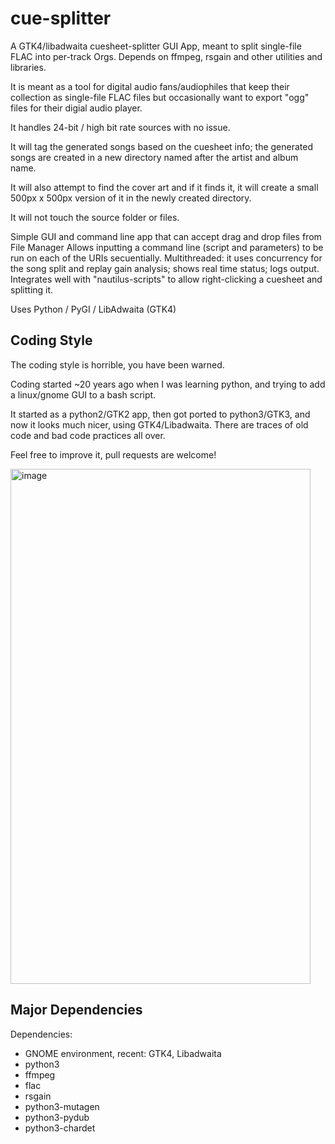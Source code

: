 # cue-splitter
A GTK4/libadwaita cuesheet-splitter GUI App, meant to split single-file FLAC into per-track Orgs. 
Depends on ffmpeg, rsgain and other utilities and libraries.

It is meant as a tool for digital audio fans/audiophiles that keep their collection as single-file FLAC files but occasionally 
want to export "ogg" files for their digial audio player.

It handles 24-bit / high bit rate sources with no issue.

It will tag the generated songs based on the cuesheet info; the generated songs are created in a new directory named after the
artist and album name. 

It will also attempt to find the cover art and if it finds it, it will create a small 500px x 500px version of it 
in the newly created directory.

It will not touch the source folder or files.

Simple GUI and command line app that can accept drag and drop files from File Manager 
Allows inputting a command line (script and parameters) to be run on each of the URIs secuentially.
Multithreaded: it uses concurrency for the song split and replay gain analysis; shows real time status; logs output.
Integrates well with "nautilus-scripts" to allow right-clicking a cuesheet and splitting it.

Uses Python / PyGI / LibAdwaita (GTK4)

## Coding Style

The coding style is horrible, you have been warned.

Coding started ~20 years ago when I was learning python, and trying to add a linux/gnome GUI to a bash script.

It started as a python2/GTK2 app, then got ported to python3/GTK3, and now it looks much nicer, using GTK4/Libadwaita. 
There are traces of old code and bad code practices all over. 

Feel free to improve it, pull requests are welcome!

<img width="480" height="824" alt="image" src="https://github.com/user-attachments/assets/86790226-c302-40a5-8326-05b35d6a866d" />


## Major Dependencies

Dependencies: 
* GNOME environment, recent: GTK4, Libadwaita
* python3
* ffmpeg
* flac
* rsgain
* python3-mutagen
* python3-pydub
* python3-chardet

  
